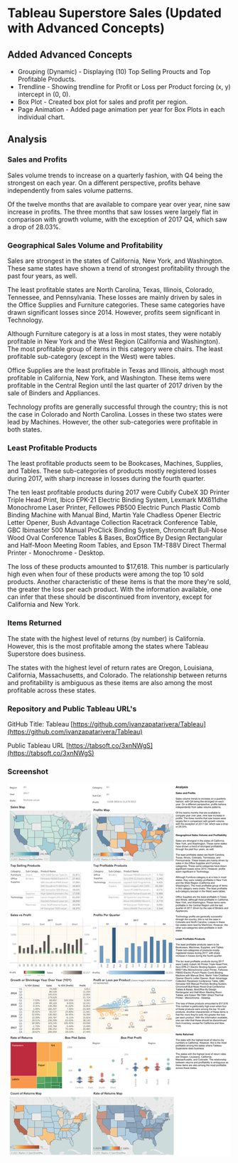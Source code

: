 # Tableau Superstore Sales (Updated with Advanced Concepts)

## Added Advanced Concepts

* Grouping (Dynamic) - Displaying (10) Top Selling Proucts and Top Profitable Products.
* Trendline - Showing trendline for Profit or Loss per Product forcing (x, y) intercept in (0, 0).
* Box Plot - Created box plot for sales and profit per region.
* Page Animation - Added page animation per year for Box Plots in each individual chart.

## Analysis 
  
### Sales and Profits 
  
Sales volume trends to increase on a quarterly fashion, with Q4 being the strongest on each year. On a different perspective, profits behave independently from sales volume patterns. 
  
Of the twelve months that are available to compare year over year, nine saw increase in profits. The three months that saw losses were largely flat in comparison with growth volume, with the exception of 2017 Q4, which saw a drop of 28.03%. 
  
  
### Geographical Sales Volume and Profitability 
  
Sales are strongest in the states of California, New York, and Washington. These same states have shown a trend of strongest profitability through the past four years, as well. 
  
The least profitable states are North Carolina, Texas, Illinois, Colorado, Tennessee, and Pennsylvania. These losses are mainly driven by sales in the Office Supplies and Furniture categories. These same categories have drawn significant losses since 2014. However, profits seem significant in Technology. 
  
Although Furniture category is at a loss in most states, they were notably profitable in New York and the West Region (California and Washington). The most profitable group of items in this category were chairs. The least profitable sub-category (except in the West) were tables. 
  
Office Supplies are the least profitable in Texas and Illinois, although most profitable in California, New York, and Washington. These items were profitable in the Central Region until the last quarter of 2017 driven by the sale of Binders and Appliances. 
  
Technology profits are generally successful through the country; this is not the case in Colorado and North Carolina. Losses in these two states were lead by Machines. However, the other sub-categories were profitable in both states. 
  
  
### Least Profitable Products 
  
The least profitable products seem to be Bookcases, Machines, Supplies, and Tables. These sub-categories of products mostly registered losses during 2017, with sharp increase in losses during the fourth quarter. 
  
The ten least profitable products during 2017 were Cubify CubeX 3D Printer Triple Head Print, Ibico EPK-21 Electric Binding System, Lexmark MX611dhe Monochrome Laser Printer, Fellowes PB500 Electric Punch Plastic Comb Binding Machine with Manual Bind, Martin Yale Chadless Opener Electric Letter Opener, Bush Advantage Collection Racetrack Conference Table, GBC Ibimaster 500 Manual ProClick Binding System, Chromcraft Bull-Nose Wood Oval Conference Tables & Bases, BoxOffice By Design Rectangular and Half-Moon Meeting Room Tables, and Epson TM-T88V Direct Thermal Printer - Monochrome - Desktop. 
  
The loss of these products amounted to $17,618. This number is particularly high even when four of these products were among the top 10 sold products. Another characteristic of these items is that the more they're sold, the greater the loss per each product. With the information available, one can infer that these should be discontinued from inventory, except for California and New York. 
  
  
### Items Returned 
  
The state with the highest level of returns (by number) is California. However, this is the most profitable among the states where Tableau Superstore does business. 
  
The states with the highest level of return rates are Oregon, Louisiana, California, Massachusetts, and Colorado. The relationship between returns and profitability is ambiguous as these items are also among the most profitable across these states.


### Repository and Public Tableau URL's

GitHub Title: Tableau [https://github.com/ivanzapatarivera/Tableau](https://github.com/ivanzapatarivera/Tableau)

Public Tableau URL [https://tabsoft.co/3xnNWgS](https://tabsoft.co/3xnNWgS)


### Screenshot

![Getting_Started](screenshot.png)